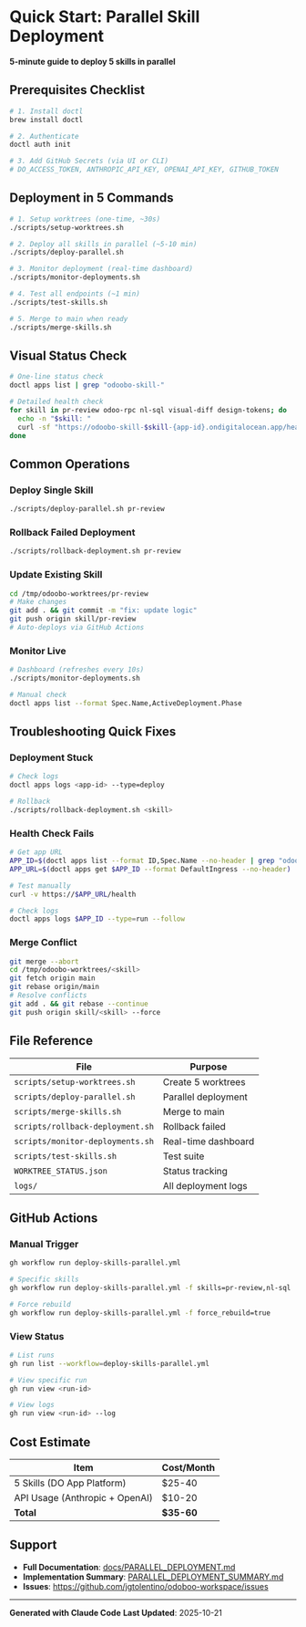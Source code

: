 # Quick Start: Parallel Skill Deployment

**5-minute guide to deploy 5 skills in parallel**

## Prerequisites Checklist

```bash
# 1. Install doctl
brew install doctl

# 2. Authenticate
doctl auth init

# 3. Add GitHub Secrets (via UI or CLI)
# DO_ACCESS_TOKEN, ANTHROPIC_API_KEY, OPENAI_API_KEY, GITHUB_TOKEN
```

## Deployment in 5 Commands

```bash
# 1. Setup worktrees (one-time, ~30s)
./scripts/setup-worktrees.sh

# 2. Deploy all skills in parallel (~5-10 min)
./scripts/deploy-parallel.sh

# 3. Monitor deployment (real-time dashboard)
./scripts/monitor-deployments.sh

# 4. Test all endpoints (~1 min)
./scripts/test-skills.sh

# 5. Merge to main when ready
./scripts/merge-skills.sh
```

## Visual Status Check

```bash
# One-line status check
doctl apps list | grep "odoobo-skill-"

# Detailed health check
for skill in pr-review odoo-rpc nl-sql visual-diff design-tokens; do
  echo -n "$skill: "
  curl -sf "https://odoobo-skill-$skill-{app-id}.ondigitalocean.app/health" || echo "FAIL"
done
```

## Common Operations

### Deploy Single Skill

```bash
./scripts/deploy-parallel.sh pr-review
```

### Rollback Failed Deployment

```bash
./scripts/rollback-deployment.sh pr-review
```

### Update Existing Skill

```bash
cd /tmp/odoobo-worktrees/pr-review
# Make changes
git add . && git commit -m "fix: update logic"
git push origin skill/pr-review
# Auto-deploys via GitHub Actions
```

### Monitor Live

```bash
# Dashboard (refreshes every 10s)
./scripts/monitor-deployments.sh

# Manual check
doctl apps list --format Spec.Name,ActiveDeployment.Phase
```

## Troubleshooting Quick Fixes

### Deployment Stuck

```bash
# Check logs
doctl apps logs <app-id> --type=deploy

# Rollback
./scripts/rollback-deployment.sh <skill>
```

### Health Check Fails

```bash
# Get app URL
APP_ID=$(doctl apps list --format ID,Spec.Name --no-header | grep "odoobo-skill-pr-review" | awk '{print $1}')
APP_URL=$(doctl apps get $APP_ID --format DefaultIngress --no-header)

# Test manually
curl -v https://$APP_URL/health

# Check logs
doctl apps logs $APP_ID --type=run --follow
```

### Merge Conflict

```bash
git merge --abort
cd /tmp/odoobo-worktrees/<skill>
git fetch origin main
git rebase origin/main
# Resolve conflicts
git add . && git rebase --continue
git push origin skill/<skill> --force
```

## File Reference

| File                             | Purpose             |
| -------------------------------- | ------------------- |
| `scripts/setup-worktrees.sh`     | Create 5 worktrees  |
| `scripts/deploy-parallel.sh`     | Parallel deployment |
| `scripts/merge-skills.sh`        | Merge to main       |
| `scripts/rollback-deployment.sh` | Rollback failed     |
| `scripts/monitor-deployments.sh` | Real-time dashboard |
| `scripts/test-skills.sh`         | Test suite          |
| `WORKTREE_STATUS.json`           | Status tracking     |
| `logs/`                          | All deployment logs |

## GitHub Actions

### Manual Trigger

```bash
gh workflow run deploy-skills-parallel.yml

# Specific skills
gh workflow run deploy-skills-parallel.yml -f skills=pr-review,nl-sql

# Force rebuild
gh workflow run deploy-skills-parallel.yml -f force_rebuild=true
```

### View Status

```bash
# List runs
gh run list --workflow=deploy-skills-parallel.yml

# View specific run
gh run view <run-id>

# View logs
gh run view <run-id> --log
```

## Cost Estimate

| Item                           | Cost/Month |
| ------------------------------ | ---------- |
| 5 Skills (DO App Platform)     | $25-40     |
| API Usage (Anthropic + OpenAI) | $10-20     |
| **Total**                      | **$35-60** |

## Support

- **Full Documentation**: [docs/PARALLEL_DEPLOYMENT.md](docs/PARALLEL_DEPLOYMENT.md)
- **Implementation Summary**: [PARALLEL_DEPLOYMENT_SUMMARY.md](PARALLEL_DEPLOYMENT_SUMMARY.md)
- **Issues**: https://github.com/jgtolentino/odoboo-workspace/issues

---

**Generated with Claude Code**
**Last Updated**: 2025-10-21

